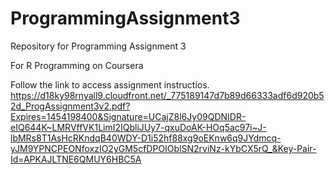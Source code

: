 # ProgrammingAssignment3

Repository for Programming Assignment 3

For R Programming on Coursera

Follow the link to access assignment instructios.
https://d18ky98rnyall9.cloudfront.net/_775189147d7b89d66333adf6d920b52d_ProgAssignment3v2.pdf?Expires=1454198400&Signature=UCajZ8l6Jy09QDNIDR-eIQ644K~LMRVffVK1LimI2IQbliJUy7-qxuDoAK-HOq5ac97i~J-lbMRs8T1AsHcRKndqB40WDY-D1i52hf88xg9oEKnw6q9JYdmcq-yJM9YPNCPEONfoxzIO2yGM5cfDPOIOblSN2rviNz-kYbCX5rQ_&Key-Pair-Id=APKAJLTNE6QMUY6HBC5A
